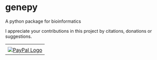 # genepy
A python package for bioinformatics





I appreciate your contributions in this project by citations, donations or suggestions.

<!-- PayPal Logo --><table border="0" cellpadding="10" cellspacing="0" align="center"><tr><td align="center"></td></tr><tr><td align="center"><a href="https://www.paypal.me/amirrouh" title="How PayPal Works" onclick="javascript:window.open('paypal.me/amirrouh','WIPaypal','toolbar=no, location=no, directories=no, status=no, menubar=no, scrollbars=yes, resizable=yes, width=1060, height=700'); return false;"><img src="https://www.paypalobjects.com/webstatic/mktg/logo/pp_cc_mark_37x23.jpg" border="0" alt="PayPal Logo"></a></td></tr></table><!-- PayPal Logo -->
